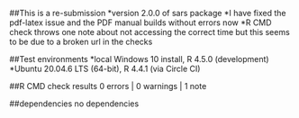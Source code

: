 
##This is a re-submission
*version 2.0.0 of sars package
*I have fixed the pdf-latex issue and the PDF manual builds
without errors now
*R CMD check throws one note about not accessing the correct time 
but this seems to be due to a broken url in the checks

##Test environments
*local Windows 10 install, R 4.5.0 (development)
*Ubuntu 20.04.6 LTS (64-bit), R 4.4.1 (via Circle CI)
 
##R CMD check results
0 errors | 0 warnings | 1 note


##dependencies
no dependencies
